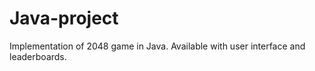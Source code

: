 # Java-project
Implementation of 2048 game in Java.
Available with user interface and leaderboards.
